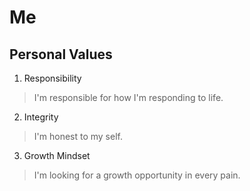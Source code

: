 # Me

## Personal Values

1. Responsibility

> I'm responsible for how I'm responding to life.

2. Integrity

> I'm honest to my self.

3. Growth Mindset

> I'm looking for a growth opportunity in every pain.
